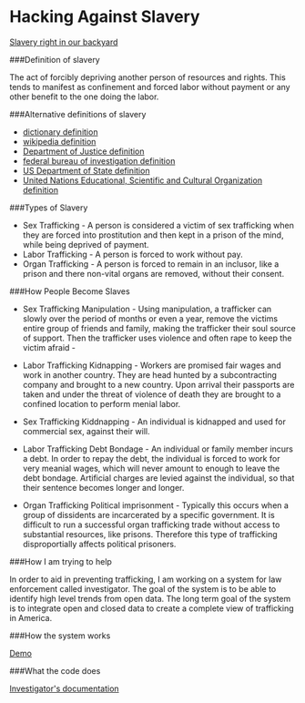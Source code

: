 # Hacking Against Slavery

[Slavery right in our backyard](http://localhost:5000/map_visual)

###Definition of slavery

The act of forcibly depriving another person of resources and rights.  This tends to manifest as confinement and forced labor without payment or any other benefit to the one doing the labor.

###Alternative definitions of slavery

* [dictionary definition](http://www.dictionary.com/browse/slavery)
* [wikipedia definition](https://en.wikipedia.org/wiki/Slavery)
* [Department of Justice definition](https://www.justice.gov/crt/human-trafficking-prosecution-unit-htpu)
* [federal bureau of investigation definition](https://www.fbi.gov/about-us/investigate/civilrights/human_trafficking)
* [US Department of State definition](http://www.state.gov/j/tip/what/)
* [United Nations Educational, Scientific and Cultural Organization definition](http://www.unesco.org/new/en/social-and-human-sciences/themes/slave-route/modern-forms-of-slavery/)

###Types of Slavery

* Sex Trafficking - A person is considered a victim of sex trafficking when they are forced into prostitution and then kept in a prison of the mind, while being deprived of payment.
* Labor Trafficking - A person is forced to work without pay.
* Organ Trafficking - A person is forced to remain in an inclusor, like a prison and there non-vital organs are removed, without their consent.

###How People Become Slaves

* Sex Trafficking Manipulation - Using manipulation, a trafficker can slowly over the period of months or even a year, remove the victims entire group of friends and family, making the trafficker their soul source of support.  Then the trafficker uses violence and often rape to keep the victim afraid - 

* Labor Trafficking Kidnapping - Workers are promised fair wages and work in another country.  They are head hunted by a subcontracting company and brought to a new country.  Upon arrival their passports are taken and under the threat of violence of death they are brought to a confined location to perform menial labor.

* Sex Trafficking Kiddnapping - An individual is kidnapped and used for commercial sex, against their will.

* Labor Trafficking Debt Bondage - An individual or family member incurs a debt.  In order to repay the debt, the individual is forced to work for very meanial wages, which will never amount to enough to leave the debt bondage.  Artificial charges are levied against the individual, so that their sentence becomes longer and longer.

* Organ Trafficking Political imprisonment - Typically this occurs when a group of dissidents are incarcerated by a specific government.  It is difficult to run a successful organ trafficking trade without access to substantial resources, like prisons.  Therefore this type of trafficking disproportially affects political prisoners. 

###How I am trying to help

In order to aid in preventing trafficking, I am working on a system for law enforcement called investigator.  The goal of the system is to be able to identify high level trends from open data.  The long term goal of the system is to integrate open and closed data to create a complete view of trafficking in America.

###How the system works

[Demo](http://localhost:5000)

###What the code does

[Investigator's documentation](https://github.com/EricSchles/investigator/blob/master/lectures/scraping_the_web/scraping_the_web.md)